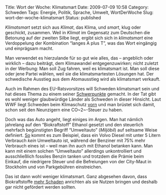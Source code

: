 Title: Wort der Woche: Klimatsmart
Date: 2009-07-09 10:58
Category: Schweden
Tags: Energie, Politik, Sprache, Umwelt, WortDerWoche
Slug: wort-der-woche-klimatsmart
Status: published

*Klimatsmart* setzt sich aus *Klimat*, das Klima, und *smart*, klug oder
geschickt, zusammen. Weil in *Klimat* im Gegensatz zum Deutschen die
Betonung auf der zweiten Silbe liegt, ergibt sich sich in *klimatsmart*
eine Verdoppelung der Kombination “langes A plus T”, was das Wort
eingängig und einprägsam macht.

Man verwendet es hierzulande für so gut wie alles, das – angeblich oder
wirklich – dazu beiträgt, dem Klimawandel entgegenzuwirken; nicht
zuletzt in der Werbung: Man soll Zug fahren, weil es klimatsmart ist.
Man soll diese oder jene Partei wählen, weil sie die klimatsmartesten
Lösungen hat. Der schwedische Ausstieg aus dem Atomausstieg wird als
klimatsmart verkauft.

Auch im Rahmen des EU-Ratsvorsitzes will Schweden klimatsmart sein und
hat dieses Thema zu einem seiner
[Schwerpunkte](http://www.fiket.de/2009/07/03/schweden-hat-eu-vorsitz-inne/)
gemacht. In der Tat gibt es wohl weniger glaubwürdige Länder als
Schweden in dieser Hinsicht. Laut WWF liegt Schweden beim Klimaschutz
[vorn](http://www.sr.se/cgi-bin/international/nyhetssidor/artikel.asp?nyheter=1&programid=2108&Artikel=2945396)
und man brüstet sich damit, schon seit den Neunzigern eine CO~2~-Steuer
zu haben.

Doch was das Auto angeht, liegt einiges im Argen. Man hat nämlich
jahrelang auf den “Biokraftstoff” Ethanol gesetzt und den steuerlich
mehrfach begünstigten Begriff “Umweltauto” (*Miljöbil*) auf seltsame
Weise definiert.
[So](http://www.dn.se/opinion/signerat/miljobilar-bottenbetyg-for-svensk-modell-1.901859)
kommt es zum Beispiel, dass ein Volvo Diesel mit unter 5 Litern
Verbrauch *kein* Umweltauto ist, während der Benziner mit 75% mehr
Verbrauch eines ist – weil man ihn auch mit Ethanol betanken kann. Man
kann mit einem solchen “Umweltauto” allerdings unkontrolliert und
ausschließlich fossiles Benzin tanken und trotzdem die Prämie beim
Einkauf, die niedrigere Steuer und die Befreiungen von der City-Maut in
Stockholm und von Parkgebühren einstreichen.

Das ist dann wohl weniger klimatsmart. Ganz abgesehen davon, dass
Biokraftstoffe [mehr
Schaden](http://www.klimawandel-global.de/klimaschutz/erneuerbare-energien/zunehmende-kritik-an-biokraftstoffen-schlechte-energiebilanz-von-biosprit/)
anrichten als sie Nutzen bringen und deshalb gar nicht gefördert werden
sollten.

